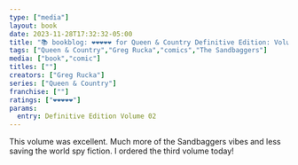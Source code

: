 ```yaml
---
type: ["media"]
layout: book
date: 2023-11-28T17:32:32-05:00
title: "📚 bookblog: ❤️❤️❤️❤️❤️ for Queen & Country Definitive Edition: Volume 02, by Greg Rucka"
tags: ["Queen & Country","Greg Rucka","comics","The Sandbaggers"]
media: ["book","comic"]
titles: [""]
creators: ["Greg Rucka"]
series: ["Queen & Country"]
franchise: [""]
ratings: ["❤️❤️❤️❤️❤️"]
params:
  entry: Definitive Edition Volume 02
---
```


This volume was excellent. Much more of the Sandbaggers vibes and less saving the world spy fiction. I ordered the third volume today!
